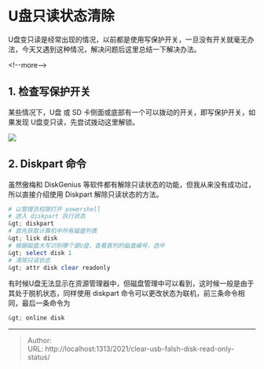 # U盘只读状态清除


U盘变只读是经常出现的情况，以前都是使用写保护开关，一旦没有开关就毫无办法，今天又遇到这种情况，解决问题后这里总结一下解决办法。

&lt;!--more--&gt;

## 1. 检查写保护开关

某些情况下，U盘 或 SD 卡侧面或底部有一个可以拨动的开关，即写保护开关，如果发现 U盘变只读，先尝试拨动这里解锁。

![](https://picped-1301226557.cos.ap-beijing.myqcloud.com/BC_20210805_U盘解除只读.jpg)

## 2. Diskpart 命令

虽然傲梅和 DiskGenius 等软件都有解除只读状态的功能，但我从来没有成功过，所以直接介绍使用 Diskpart 解除只读状态的方法。

```powershell
# 以管理员权限打开 powershell
# 进入 diskpart 执行状态
&gt; diskpart
# 首先获取计算机中所有磁盘列表
&gt; lisk disk 
# 根据磁盘大写识别哪个是U盘，查看首列的磁盘编号，选中
&gt; select disk 1
# 清除只读状态
&gt; attr disk clear readonly
```

有时候U盘无法显示在资源管理器中，但磁盘管理中可以看到，这时候一般是由于其处于脱机状态，同样使用 diskpart 命令可以更改状态为联机，前三条命令相同，最后一条命令为

```powershell
&gt; online disk
```



---

> Author:   
> URL: http://localhost:1313/2021/clear-usb-falsh-disk-read-only-status/  

